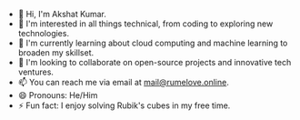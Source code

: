 - 👋 Hi, I'm Akshat Kumar.
- 👀 I'm interested in all things technical, from coding to exploring new technologies.
- 🌱 I'm currently learning about cloud computing and machine learning to broaden my skillset.
- 💞️ I'm looking to collaborate on open-source projects and innovative tech ventures.
- 📫 You can reach me via email at mail@rumelove.online.
- 😄 Pronouns: He/Him
- ⚡ Fun fact: I enjoy solving Rubik's cubes in my free time.
